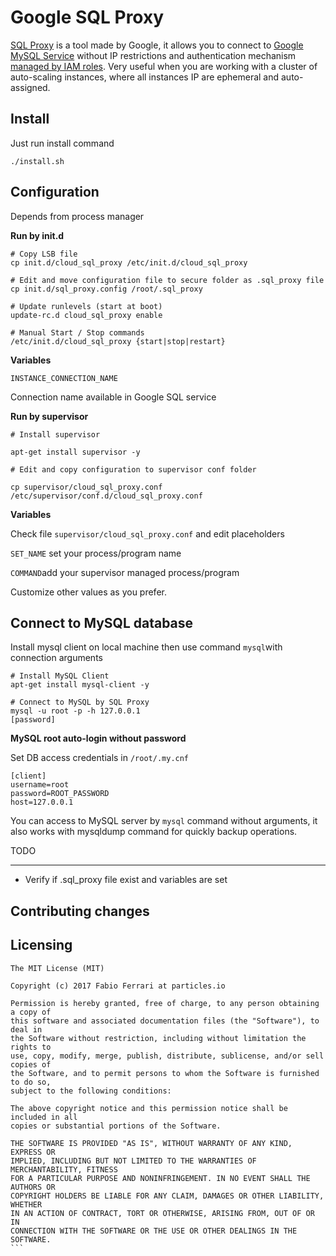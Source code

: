 Google SQL Proxy
========================

[SQL Proxy](https://cloud.google.com/sql/docs/mysql/sql-proxy) is a tool made by Google, it allows you to connect to [Google MySQL Service](https://cloud.google.com/sql/) without IP restrictions and authentication mechanism [managed by IAM roles](https://cloud.google.com/iam). Very useful when you are working with a cluster of auto-scaling instances, where all instances IP are ephemeral and auto-assigned.

Install
---------

Just run install command

```
./install.sh
```

Configuration
-------------

Depends from process manager  

**Run by init.d**

```
# Copy LSB file
cp init.d/cloud_sql_proxy /etc/init.d/cloud_sql_proxy

# Edit and move configuration file to secure folder as .sql_proxy file
cp init.d/sql_proxy.config /root/.sql_proxy

# Update runlevels (start at boot)
update-rc.d cloud_sql_proxy enable

# Manual Start / Stop commands
/etc/init.d/cloud_sql_proxy {start|stop|restart}

```

**Variables**

`INSTANCE_CONNECTION_NAME`

Connection name available in Google SQL service

**Run by supervisor**

```
# Install supervisor

apt-get install supervisor -y

# Edit and copy configuration to supervisor conf folder 

cp supervisor/cloud_sql_proxy.conf /etc/supervisor/conf.d/cloud_sql_proxy.conf

```

**Variables**

Check file `supervisor/cloud_sql_proxy.conf` and edit placeholders

`SET_NAME` set your process/program name

`COMMAND`add your supervisor managed process/program

Customize other values as you prefer.


Connect to MySQL database
-------------------------

Install mysql client on local machine then use command `mysql`with connection arguments

```
# Install MySQL Client
apt-get install mysql-client -y

# Connect to MySQL by SQL Proxy 
mysql -u root -p -h 127.0.0.1
[password]
```

**MySQL root auto-login without password**

Set DB access credentials in `/root/.my.cnf`

```
[client]
username=root
password=ROOT_PASSWORD
host=127.0.0.1
```

You can access to MySQL server by `mysql` command without arguments, it also works with mysqldump command for quickly backup operations.

TODO
____

- Verify if .sql_proxy file exist and variables are set


Contributing changes
--------------------


Licensing
---------

````
The MIT License (MIT)

Copyright (c) 2017 Fabio Ferrari at particles.io

Permission is hereby granted, free of charge, to any person obtaining a copy of
this software and associated documentation files (the "Software"), to deal in
the Software without restriction, including without limitation the rights to
use, copy, modify, merge, publish, distribute, sublicense, and/or sell copies of
the Software, and to permit persons to whom the Software is furnished to do so,
subject to the following conditions:

The above copyright notice and this permission notice shall be included in all
copies or substantial portions of the Software.

THE SOFTWARE IS PROVIDED "AS IS", WITHOUT WARRANTY OF ANY KIND, EXPRESS OR
IMPLIED, INCLUDING BUT NOT LIMITED TO THE WARRANTIES OF MERCHANTABILITY, FITNESS
FOR A PARTICULAR PURPOSE AND NONINFRINGEMENT. IN NO EVENT SHALL THE AUTHORS OR
COPYRIGHT HOLDERS BE LIABLE FOR ANY CLAIM, DAMAGES OR OTHER LIABILITY, WHETHER
IN AN ACTION OF CONTRACT, TORT OR OTHERWISE, ARISING FROM, OUT OF OR IN
CONNECTION WITH THE SOFTWARE OR THE USE OR OTHER DEALINGS IN THE SOFTWARE.
```


